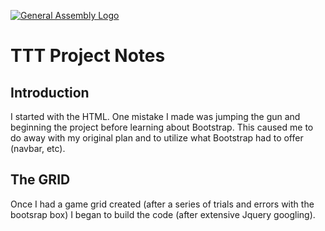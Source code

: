 [![General Assembly Logo](https://camo.githubusercontent.com/1a91b05b8f4d44b5bbfb83abac2b0996d8e26c92/687474703a2f2f692e696d6775722e636f6d2f6b6538555354712e706e67)](https://generalassemb.ly/education/web-development-immersive)

# TTT Project Notes

## Introduction

I started with the HTML.  One mistake I made was jumping the gun and beginning the project before learning about Bootstrap.  This caused me to do away with my original plan and to utilize what Bootstrap had to offer (navbar, etc).

## The GRID

Once I had a game grid created (after a series of trials and errors with the bootsrap box) I began to build the code (after extensive Jquery googling).
